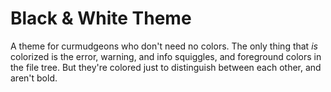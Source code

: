 # Black & White Theme
A theme for curmudgeons who don't need no colors. The only thing that _is_ colorized is the error, warning, and info squiggles, and foreground colors in the file tree. But they're colored just to distinguish between each other, and aren't bold.
